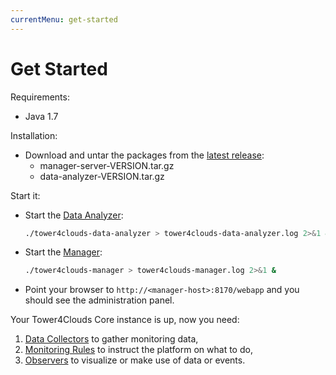 ```yaml
---
currentMenu: get-started
---
```


# Get Started

Requirements:
- Java 1.7

Installation:
- Download and untar the packages from the [latest release](https://github.com/deib-polimi/tower4clouds/releases):
	- manager-server-VERSION.tar.gz
	- data-analyzer-VERSION.tar.gz
	
Start it:
- Start the [Data Analyzer](data-analyzer.md):
	```bash
	./tower4clouds-data-analyzer > tower4clouds-data-analyzer.log 2>&1 &
	```
- Start the [Manager](manager.md):
	```bash
	./tower4clouds-manager > tower4clouds-manager.log 2>&1 &
	```
- Point your browser to `http://<manager-host>:8170/webapp` and you should see the administration panel.

Your Tower4Clouds Core instance is up, now you need:
1. [Data Collectors](data-collectors.md) to gather monitoring data,
2. [Monitoring Rules](monitoring-rules.md) to instruct the platform on what to do,
3. [Observers](observers.md) to visualize or make use of data or events.
